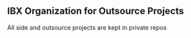 ## IBX Organization for Outsource Projects

All side and outsource projects are kept in private repos
